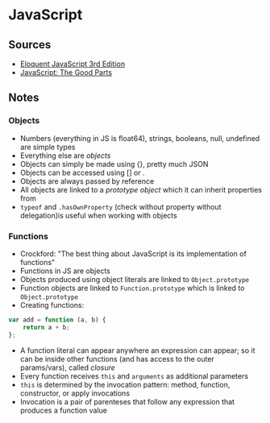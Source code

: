 # JavaScript

## Sources
- [Eloquent JavaScript 3rd Edition](https://eloquentjavascript.net/)
- [JavaScript: The Good Parts](https://github.com/NorthPaulo/research/blob/master/Frontend-books%26research/JavaScript%20-%20The%20Good%20Parts%20-%20Douglas%20Crockford%20-%20May%202008.pdf)

## Notes

### Objects
- Numbers (everything in JS is float64), strings, booleans, null, undefined are simple types
- Everything else are _objects_
- Objects can simply be made using {}, pretty much JSON
- Objects can be accessed using [] or .
- Objects are always passed by reference
- All objects are linked to a _prototype object_ which it can inherit properties from
- `typeof` and `.hasOwnProperty` (check without property without delegation)is useful when working with objects

### Functions
- Crockford: "The best thing about JavaScript is its implementation of functions"
- Functions in JS are objects
- Objects produced using object literals are linked to `Object.prototype`
- Function objects are linked to `Function.prototype` which is linked to `Object.prototype`
- Creating functions:

``` javascript
var add = function (a, b) {
    return a + b;
};

```
- A function literal can appear anywhere an expression can appear; so it can be inside other functions (and has access to the outer params/vars), called _closure_
- Every function receives `this` and `arguments` as additional parameters
- `this` is determined by the invocation pattern: method, function, constructor, or apply invocations
- Invocation is a pair of parenteses that follow any expression that produces a function value
